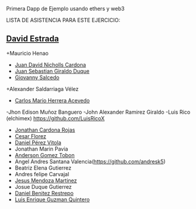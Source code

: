 Primera Dapp de Ejemplo
usando ethers y web3

LISTA DE ASISTENCIA PARA ESTE EJERCICIO:

## [David Estrada](https://github.com/destrada29)
+Mauricio Henao
- [Juan David Nicholls Cardona](https://github.com/jdnichollsc)
- [Juan Sebastian Giraldo Duque](https://github.com/jusegidu)
- [Giovanny Salcedo](https://github.com/GioSalcedo)

+Alexander Saldarriaga Vélez

- [Carlos Mario Herrera Acevedo](https://github.com/soycarlosherrera/)

-Jhon Edison Muñoz Banguero
-John Alexander Ramirez Giraldo
-Luis Rico (elchimex) https://github.com/LuisRicoX 
- [Jonathan Cardona Rojas](https://github.com/jdnichollsc)
- [Cesar Florez](https://github.com/sernamedez)
- [Daniel Pérez Vitola](https://github.com/dapevi1997)
- Jonathan Marin Pavia
- [Anderson Gomez Tobon](https://github.com/KitLuc)
- Angel Andres Santana Valencia(https://github.com/andresk5)
- Beatriz Elena Gutierrez
- Andres felipe Carvajal
- [Jesus Mendoza Martinez](https://github.com/JsMendoza13)
- Josue Duque Gutierrez
- [Daniel Benitez Restrepo](https://github.com/da8y01)
- [Luis Enrique Guzman Quintero](https://github.com/Luenki)
